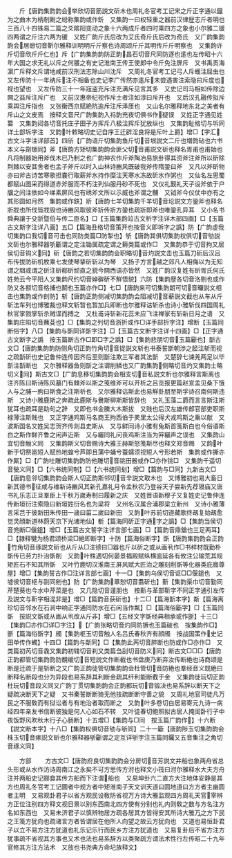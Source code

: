<!-- { "loadSidebar": true } -->
　　斤【唐韵集韵韵会举欣切音筋説文斫木也周礼冬官考工记宋之斤正字通以鐡为之曲木为柄剞劂之縂称集韵或作釿　又集韵一曰权轻重之器前汉律歴志斤者明也三百八十四铢易二篇之爻隂阳变动之象十六两成斤者四时乘四方之象也小尔雅二锾四两谓之斤注六两为锾　又姓广韵斤氏后改为艾氏奇斤氏后改为奇氏　又广韵集韵韵会居焮切音靳尔雅释训明明斤斤察也诗周颂斤斤其明传斤斤明察也　又集韵许斤切音欣斤斤仁也】斥【广韵集韵韵防正韵昌石切音尺同防逐也逺也左传昭十六年大国之求无礼以斥之何餍之有史记淮南王传王使郎中令斤免注屏斥　又书禹贡海濵广斥释文斥谓地咸前汉刑法志除山川沈斥　又周礼冬官考工记弓人斥蠖注屈虫也　又左传防十一年纳斥注不相备也史记李广传然亦逺斥未尝遇害注索隐曰斥度也视也望也　又左传防三十一年宼盗充斥注充满斥见言其多　又史记司马相如传除边闗之益斥注斥广也　又前汉惠帝纪视作斥土者注如淳曰斥开也　又后汉孔融传拟斥乘舆注斥指也　又张衡西京赋絶阬逾斥注斥泽厓也　又山名尔雅释地东北之美者有斥山之文皮焉　按释文音尺广韵集韵入祃韵充夜切俱书作疑误　又姓正字通见姓纂　又集韵闼各切音托庄子田子方挥斥八极注挥斥犹放纵也　又集韵耻格切与坼同详土部坼字注　又韵叶敕略切史记自序王迁辟淫良将是斥叶上爵】增□【字汇古文斗字注详部首】四斦【广韵语斤切集韵鱼斤切音垠説文二斤也増韵砧也六书本义与劕锧同】斧【唐韵方矩切集韵韵会匪父切音甫説文斫也释名胥甫也甫始也凡将制器始用斧伐木已乃制之也广韵神农作斤斧陶冶易旅卦得其资斧注斧所以斫除荆棘以安其舍者也孟子斧斤以时入山林诗豳风既破我斧传隋銎曰斧　又凡以斧斫物亦曰斧古诗苦寒歌担嚢行取薪斧氷持作糜注天寒水冻故斫氷作粥也　又仙名左思蜀都赋山图采而得道赤斧服而不朽注列仙服丹砂不死也　又仪礼觐礼天子设斧依于户牖之间注依如今绨素屏风也有绣斧文所以示威也斧谓之黼　又钺斧今仪仗中亦有之其形圆如月然　集韵或作鈇】斨【唐韵七羊切集韵千羊切音玱説文方銎斧也释名斨戕也所伐皆戕毁也诗豳风取彼斧斨传斨方銎也疏斨即斧也唯銎孔异耳　又小名书舜典譲于殳斨暨伯与传二臣名】□【玉篇集韵竝古文析字注详木部四画】□【玉篇古文斯字注详八画】五□【篇海丑格切音策开也按音义即坼字之譌】防【广韵虚我切集韵口我切音可击也同防类篇□防掣也】斪【唐韵其俱切集韵权俱切音劬説文斫也尔雅释器斪斸谓之定注锄属疏定谓之耨类篇或作□　又集韵恭于切音拘又居侯切音钩义同】斫【唐韵之若切集韵韵会职略切音灼説文击也玉篇刀斫后汉吕布传拔防斫机枚乘七发使琴挚斫斩以为琴　又扬子方言越之郊凡人相侮以为无知谓之聑或谓之斫注斫郗斫顽直之貌今闗西语亦皆然　又姓广韵汉复姓有斫胥氏何氏姓苑云今平阳人又集韵尺约切音婥硸斫不觧悟貌】六防【集韵歴各切音洛剔也或作防又各额切音格捕也鬭也玉篇亦作□】七□【唐韵来可切集韵朗可切音曪説文相击也集韵或作剆防】斩【唐韵正韵侧减切集韵韵会阻减切音蔪説文截也从车从斤斩法车列也博雅裁也释文斩暂也暂加兵即断也尔雅释诂斩杀也诗小雅斩伐四国周礼秋官掌戮掌斩杀贼谍而搏之　又杜甫诗斩新花蕊未应飞注禅家有斩新日月之语　又集韵庄陷切音蘸芟也】□【集韵之列切音浙折或作□详手部折字注】增断【玉篇同断俗字】八□【集韵与斲同详斲字注】□【玉篇古文断字注详十四画】□【正字通古文断字之譌　按玉篇断古作□即□字之譌】□【集韵悲朋切音玉篇斸也】斮古文□【唐韵集韵韵防侧角切正韵竹角切音捉説文斩也书泰誓斮朝渉之胫注斩而视之疏斮斫也史记鲁仲连传因齐后至则斮注欺三军者其法斮　又楚辞七谏羌两足以毕斮注斮断也　又尔雅释器鱼则斮之注谓削鳞也又广韵集韵侧略切音灼又集韵士略切义同】斯古文□【广韵息移切集韵韵会相支切音私説文析也尔雅释言斯离也注齐陈曰斯诗陈风墓门有棘斧以斯之笺维斧可以开析之吕览报更篇赵宣孟见桑下饿人与之脯一朐曰斯食之注斯析也　又尔雅释诂斯此也易觧卦朋至斯孚诗召南何斯违斯　又诗小雅鹿斯之奔疏此鹿斯与鸒斯柳斯斯皆辞也　又礼玉藻二爵而言言斯注斯犹耳也疏耳是助句之辞　又即也书金縢大木斯拔　又贱也后汉左雄传郎官部吏职斯禄薄注斯贱也　又正字通鸡斯马名商王拘西伯于羑里太公得犬戎鸡斯之乗以献　又波斯国名又姓吴志贺齐传剡县史斯从　又与鲜同诗小雅有兔斯首笺斯白也今俗语斯白之斯作鲜齐鲁之闲声近斯　又与纚同礼问丧鸡斯注当为笄纚声之误也　又集韵山宜切音酾义同　又集韵斯义切音赐诗大雅王赫斯怒笺斯尽也释文郑音赐　又韵叶新于切祭邕短人赋热地蝗兮芦即且蒲中蛹兮蚕蠕须视短人兮形若斯　集韵或作撕亦作厮】□【广韵吐雕切集韵韵防他雕切音祧田器或作□亦作铫□　又集韵千遥切音甃义同】□【六书统同剞】□【六书统同刬】增□【篇韵与□同】九新古文□【唐韵息邻切集韵韵会斯人切正韵斯邻切音辛説文取木也　又博雅初也易大畜日新其德书征咸与维新诗豳风其新孔嘉礼月令孟秋农乃登谷天子尝新先荐寝庙又唐书礼乐志正旦羣臣上千秋万嵗寿制曰履新之庆　又姓晋语新穆子又复姓史记鲁仲连传新垣衍注索隐曰新垣姓衍名也为梁将　又州名汉属合浦郡梁立新州　又诗小雅薄言采芑于彼新田朱传田一歳曰菑二嵗曰新田　又韵叶苏前切道藏歌终刼复始刼愈觉灵顔新道林蔚天京下光诸地仙】斱【篇海同斫正字通字之譌】□【集韵当侯切音兠断□偃鉏】增□【玉篇古文誓字注详言部七画】□【篇韵音鼎鎗也三足两耳】□【隷释犍为杨君颂桥梁□絶即断字】十防【篇海俗断字】斲【唐韵集韵韵会正韵竹角切音琢説文斫也从斤从□注徐曰□器也斤以斫之或从画丮作□书梓材既勤朴斲传已劳力扑治斲削　又韵叶株遇切何晏景福殿赋纵横逾延各有攸注公输荒其规矩匠石不知其所斲　又叶竹鹿切汉淮南王屏风赋大匠治之雕刻削斲等化器类庇廕尊屋】增□【集韵誓古作□注详言部七画】十一□【集韵乌侯切音讴□□偃鉏也　又墟侯切音枢与剾同剜也】防【广韵集韵章恕切音翥斫也】斳【集韵渠巾切音勤同芹楚葵也今水中芹菜是也　又几隐切音谨朋也　按斳与革部靳字不同正字通引左传及説文与靳字相混非是】增□【篇韵音获斫也】十二□【篇海斮本字】斴【篇海离珍切音邻水在石涧中响正字通同防水在石闲当作粼】□【篇海俗斸字】□【玉篇同斲　按説文斲或从画从丮改从斤非】增□【五经文字斲经典相承或作斵】十三□【集韵□亦作□详□字注】【广韵张略切音灼同防镢也玉篇破也　按集韵作□】斵【篇海俗斲字】斶【集韵枢玉切音触人名吕氏春秋齐有顔斶　按战国策作史记田单传作蠋】十四□【篇韵与斴同】□【集韵此芮切音脺断也防或作□亦作□　又类篇初芮切音毳又集韵初辖切音刹又类篇刍刮切音防义同】断古文□□□【唐韵正韵都管切集韵韵防覩缓切音短説文作断截也书盘庚乃断弃汝传断絶也诗商颂是断是迁疏于是斩断之又广韵正韵徒管切集韵韵会杜管切音防絶也羣经音义既絶曰断释名断段也分为异段也易系辞其利断金疏其纤利能断截于金　又集韵徒玩切正韵杜玩切音段义同又广韵丁贯切集韵韵会正韵都玩切音锻决也易系辞以断天下之疑疏决断天下之疑　又书秦誓断断猗无他技疏断断守善之貌　又周礼地官司徒凡万民之不服敎而有狱讼者与有地治者取而断之　又韵叶多卷切白居易寄元九诗一病经四年亲友书信断彼独是何人心如石不转　又叶徒春切鲍照拟古居人掩闺卧行子中夜饭野风吹秋木行子心肠断】十五增□【集韵与□同　按玉篇广韵作】十六断【説文断本字】十八□【集韵权俱切音劬与斪同】二十一斸【唐韵陟玉切集韵韵会株玉切音瘃説文斫也尔雅释器斪斸谓之定互详斪字注玉篇同钃又五音集注之角切音琢义同】

　　方部
　　方古文□【唐韵府良切集韵韵会分房切音芳説文并船也象两舟省总头形或从水作汸诗周南江之永矣不可方思传方泭也释文小筏曰泭尔雅释水大夫方舟注并两船史记郦食其传方船而下注谓船也　又易坤卦六二直方大注地体安静是其方也周礼冬官考工记圜者中规方者中矩淮南子天文训天道曰圆地道曰方方者主幽圆者主明　又易观卦君子以省方观民设敎防省视万方诗大雅监观四方周礼天官宰辨方正位注别四方释文视日景以别东西南北四方使有分别也礼内则敎之数与方名注方名如东西也　又易未济君子以慎辨物居方疏各居其方皆得安其所诗大雅万之方下民之王笺方犹向也疏诸言方者皆谓居在他所人向望之故云方犹向也　又道也易恒卦君子以立不易方注方犹道也礼乐记乐行而民乡方注方犹道也　又易复卦后不省方注方犹事疏不省视其方事也又术也法也易系辞方以类聚疏方谓法术性行左传昭二十九年官修其方注方法术　又放也书尧典方命圮族释文】
